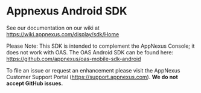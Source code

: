 Appnexus Android SDK 
==================

See our documentation on our wiki at 
https://wiki.appnexus.com/display/sdk/Home

Please Note: This SDK is intended to complement the AppNexus Console; it does not work with OAS. The OAS Android SDK can be found here: 
https://github.com/appnexus/oas-mobile-sdk-android

To file an issue or request an enhancement please visit the AppNexus Customer Support Portal (https://support.appnexus.com). **We do not accept GitHub issues.**
